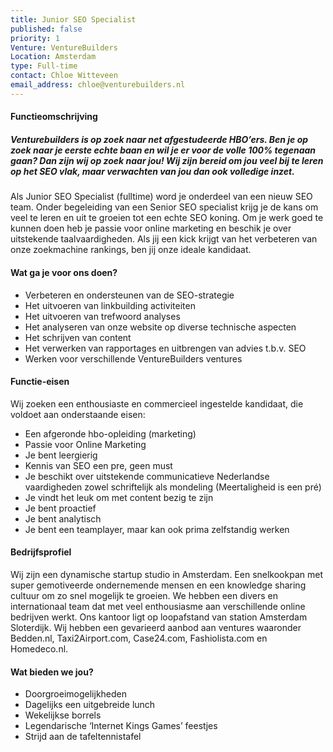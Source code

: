 ```yaml
---
title: Junior SEO Specialist
published: false
priority: 1
Venture: VentureBuilders
Location: Amsterdam
type: Full-time
contact: Chloe Witteveen
email_address: chloe@venturebuilders.nl
---
```


#### Functieomschrijving

##### Venturebuilders is op zoek naar net afgestudeerde HBO’ers. Ben je op zoek naar je eerste echte baan en wil je er voor de volle 100% tegenaan gaan? Dan zijn wij op zoek naar jou! Wij zijn bereid om jou veel bij te leren op het SEO vlak, maar verwachten van jou dan ook volledige inzet.

Als Junior SEO Specialist (fulltime) word je onderdeel van een nieuw SEO team. Onder begeleiding van een Senior SEO specialist krijg je de kans om veel te leren en uit te groeien tot een echte SEO koning. Om je werk goed te kunnen doen heb je passie voor online marketing en beschik je over uitstekende taalvaardigheden. Als jij een kick krijgt van het verbeteren van onze zoekmachine rankings, ben jij onze ideale kandidaat.


#### Wat ga je voor ons doen?

- Verbeteren en ondersteunen van de SEO-strategie
- Het uitvoeren van linkbuilding activiteiten
- Het uitvoeren van trefwoord analyses
- Het analyseren van onze website op diverse technische aspecten
- Het schrijven van content
- Het verwerken van rapportages en uitbrengen van advies t.b.v. SEO
- Werken voor verschillende VentureBuilders ventures


#### Functie-eisen

Wij zoeken een enthousiaste en commercieel ingestelde kandidaat, die voldoet aan onderstaande eisen:

- Een afgeronde hbo-opleiding (marketing)
- Passie voor Online Marketing
- Je bent leergierig
- Kennis van SEO een pre, geen must
- Je beschikt over uitstekende communicatieve Nederlandse vaardigheden zowel schriftelijk als mondeling (Meertaligheid is een pré)
- Je vindt het leuk om met content bezig te zijn
- Je bent proactief
- Je bent analytisch
- Je bent een teamplayer, maar kan ook prima zelfstandig werken


#### Bedrijfsprofiel

Wij zijn een dynamische startup studio in Amsterdam. Een snelkookpan met super gemotiveerde ondernemende mensen en een knowledge sharing cultuur om zo snel mogelijk te groeien. We hebben een divers en internationaal team dat met veel enthousiasme aan verschillende online bedrijven werkt. Ons kantoor ligt op loopafstand van station Amsterdam Sloterdijk. Wij hebben een gevarieerd aanbod aan ventures waaronder Bedden.nl, Taxi2Airport.com, Case24.com, Fashiolista.com en Homedeco.nl.


#### Wat bieden we jou?

- Doorgroeimogelijkheden
- Dagelijks een uitgebreide lunch
- Wekelijkse borrels
- Legendarische ‘Internet Kings Games’ feestjes
- Strijd aan de tafeltennistafel
